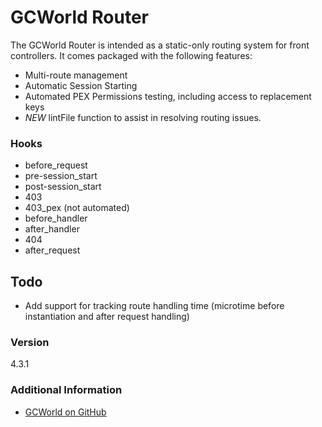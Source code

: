 # GCWorld Router

The GCWorld Router is intended as a static-only routing system for front controllers.  It comes packaged with the following features:

  - Multi-route management
  - Automatic Session Starting
  - Automated PEX Permissions testing, including access to replacement keys
  - *NEW* lintFile function to assist in resolving routing issues.


### Hooks
 - before_request
 - pre-session_start
 - post-session_start
 - 403
 - 403_pex (not automated)
 - before_handler
 - after_handler
 - 404
 - after_request
 

## Todo

  - Add support for tracking route handling time (microtime before instantiation and after request handling)

### Version
4.3.1

### Additional Information

* [GCWorld on GitHub](https://github.com/KongHack)
